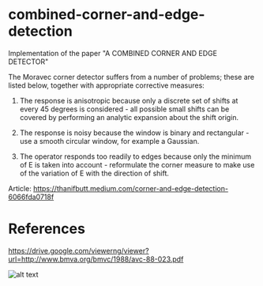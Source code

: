 # combined-corner-and-edge-detection
Implementation of the paper "A COMBINED CORNER AND EDGE DETECTOR"

The Moravec
corner detector suffers from a number of problems; these are
listed below, together with appropriate corrective
measures:

1. The response is anisotropic because only a
discrete set of shifts at every 45 degrees is
considered - all possible small shifts can be covered by
performing an analytic expansion about the shift origin.

2. The response is noisy because the window is
binary and rectangular - use a smooth circular
window, for example a Gaussian.

3. The operator responds too readily to edges
because only the minimum of E is taken into
account - reformulate the corner measure to make use of
the variation of E with the direction of shift.

Article: https://thanifbutt.medium.com/corner-and-edge-detection-6066fda0718f

# References
https://drive.google.com/viewerng/viewer?url=http://www.bmva.org/bmvc/1988/avc-88-023.pdf


![alt text](demo.gif)
